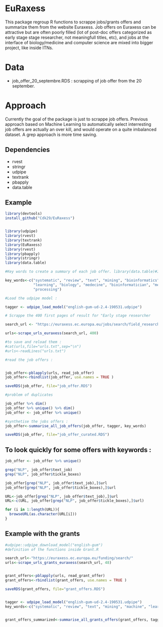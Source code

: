 #  EuRaxess

This package regroup R functions to scrappe jobs/grants offers and summarize them from the website Euraxess. Job offers on Euraxess can be attractive but are often poorly filled (lot of post-doc offers categorized as early stage stage researcher, not meaningfull titles, etc), and jobs at the interface of biology/medicine and computer science are mixed into bigger project, like inside ITNs.

# Data 

- job_offer_20_septembre.RDS : scrapping of job offer from the 20 september.

# Approach

Currently the goal of the package is just to scrappe job offers. Previous approach based on Machine Learning to automatically select interresting job offers are actually an over kill, and would operate on a quite imbalanced dataset. A grep approach is more time saving.

## Dependencies 
- rvest
- stringr
- udpipe
- textrank 
- pbapply
- data.table 

## Example 

```R
library(devtools)
install_github("Cdk29/EuRaxess")

```


```R

library(udpipe) 
library(rvest)
library(textrank)
library(EuRaxess)
library(rvest)
library(pbapply)
library(stringr)
library(data.table)

#Key words to create a summary of each job offer. library(data.table)#If none of them if found in the offer the summary will be empty (speed up the search).

key_words<-c("systematic", "review", "text", "mining", "bioinformatics", "bioinformatician", "data", "machine",
             "learning", "biology", "medecine", "bioinformatician", "medical", "medicine", "nlp", "keras", "natural", 
             "processing")

#Load the udpipe model :

tagger <- udpipe_load_model("english-gum-ud-2.4-190531.udpipe")

# Scrappe the 400 first pages of result for "Early stage researcher

search_url <- "https://euraxess.ec.europa.eu/jobs/search/field_research_profile/first-stage-researcher-r1-446?sort=created&order=desc"

urls<-scrape_urls_euraxess(search_url, 400) 

#to save and reload them :
#cat(urls,file="urls.txt",sep="\n")
#urls<-readLines("urls.txt")

#read the job offers :


job_offer<-pblapply(urls, read_job_offer)
job_offer<-rbindlist(job_offer, use.names = TRUE )

saveRDS(job_offer, file="job_offer.RDS")

#problem of duplicates

job_offer %>% dim()
job_offer %>% unique() %>% dim()
job_offer <- job_offer %>% unique()

#synthetise the jobs offers :
job_offer<-summarise_all_job_offers(job_offer, tagger, key_words)

saveRDS(job_offer, file="job_offer_curated.RDS")

```
## To look quickly for some offers with keywords :

```R
job_offer <- job_offer %>% unique() 

grep("NLP", job_offer$text_job)
grep("NLP", job_offer$tickle_boxes)

job_offer[grep("NLP", job_offer$text_job),]$url
job_offer[grep("NLP", job_offer$tickle_boxes),]$url

URL<-job_offer[grep("NLP", job_offer$text_job),]$url
URL<-c(URL, job_offer[grep("NLP", job_offer$tickle_boxes),]$url)

for (i in 1:length(URL)){
  browseURL(as.character(URL[i]))  
}
```


## Example with the grants 

```R
#udpipe::udpipe_download_model("english-gum")
#definition of the functions inside Grant.R

search_url<-"https://euraxess.ec.europa.eu/funding/search/"
urls<-scrape_urls_grants_euraxess(search_url, 48)


grant_offers<-pblapply(urls, read_grant_offer)
grant_offers<-rbindlist(grant_offers, use.names = TRUE )

saveRDS(grant_offers, file="grant_offers.RDS")


tagger <- udpipe_load_model("english-gum-ud-2.4-190531.udpipe")
key_words<-c("systematic", "review", "text", "mining", "machine", "learning", "biology", "medecine", "medical", "natural", "processing", "language")


grant_offers_summarized<-summarise_all_grants_offers(grant_offers, tagger, key_words)





```

